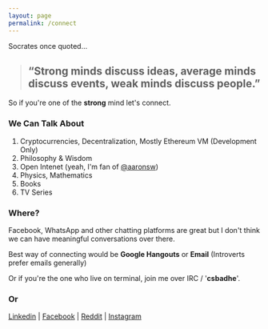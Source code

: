 ```yaml
---
layout: page
permalink: /connect
---
```


Socrates once  quoted...

>## “Strong minds discuss ideas, average minds discuss events, weak minds discuss people.” 

So if you're one of the **strong** mind let's connect.

### We Can Talk About

1. Cryptocurrencies, Decentralization, Mostly Ethereum VM (Development Only)
2. Philosophy & Wisdom
3. Open Intenet (yeah, I'm fan of [@aaronsw](https://en.wikipedia.org/wiki/Aaron_Swartz))
4. Physics, Mathematics
5. Books
6. TV Series 

### Where?

Facebook, WhatsApp and other chatting platforms are great but I don't think we can have meaningful conversations over there.

Best way of connecting would be **Google Hangouts** or **Email** (Introverts prefer emails generally)

Or if you're the one who live on terminal, join me over IRC / '**csbadhe**'.

### Or

[Linkedin](https://linkedin.com/in/csbadhe) | [Facebook](https://facebook.com/badheism) | [Reddit](https://www.reddit.com/user/csbadhe08) | [Instagram](https://instagram.com/badheism)
